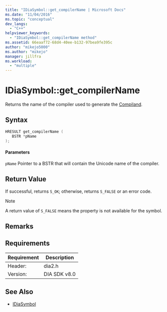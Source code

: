 ```yaml
---
title: "IDiaSymbol::get_compilerName | Microsoft Docs"
ms.date: "11/04/2016"
ms.topic: "conceptual"
dev_langs:
  - "C++"
helpviewer_keywords:
  - "IDiaSymbol::get_compilerName method"
ms.assetid: 66eaaf72-68d4-40ee-b132-97bea9fe395c
author: "mikejo5000"
ms.author: "mikejo"
manager: jillfra
ms.workload:
  - "multiple"
---
```

# IDiaSymbol::get_compilerName
Returns the name of the compiler used to generate the [Compiland](../../debugger/debug-interface-access/compiland.md).

## Syntax

```C++
HRESULT get_compilerName (
   BSTR *pName
);
```

#### Parameters
 `pName`
 Pointer to a BSTR that will contain the Unicode name of the compiler.

## Return Value
 If successful, returns `S_OK`; otherwise, returns `S_FALSE` or an error code.

> [!NOTE]
> A return value of `S_FALSE` means the property is not available for the symbol.

## Remarks

## Requirements

|Requirement|Description|
|-----------------|-----------------|
|Header:|dia2.h|
|Version:|DIA SDK v8.0|

## See Also
- [IDiaSymbol](../../debugger/debug-interface-access/idiasymbol.md)